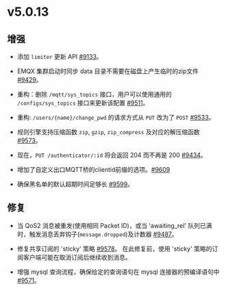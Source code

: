 # v5.0.13

## 增强

- 添加 `limiter` 更新 API [#9133](https://github.com/emqx/emqx/pull/9133)。

- EMQX 集群启动时同步 data 目录不需要在磁盘上产生临时的zip文件 [#9429](https://github.com/emqx/emqx/pull/9429)。

- 重构：删除 `/mqtt/sys_topics` 接口，用户可以使用通用的 `/configs/sys_topics` 接口来更新该配置 [#9511](https://github.com/emqx/emqx/pull/9511)。

- 重构:  `/users/{name}/change_pwd` 的请求方式从 `PUT` 改为了 `POST` [#9533](https://github.com/emqx/emqx/pull/9533)。

- 规则引擎支持压缩函数 `zip`, `gzip`, `zip_compress` 及对应的解压缩函数 [#9573](https://github.com/emqx/emqx/pull/9573)。

- 现在，`PUT /authenticator/:id` 将会返回 204 而不再是 200 [#9434](https://github.com/emqx/emqx/pull/9434/)。

- 增加了自定义出口MQTT桥的clientid前缀的选项。[#9609](https://github.com/emqx/emqx/pull/9609)

- 确保黑名单的默认超期时间足够长 [#9599](https://github.com/emqx/emqx/pull/9599/)。

## 修复

- 当 QoS2 消息被重发(使用相同 Packet ID)，或当 'awaiting_rel' 队列已满时，触发消息丢弃钩子(`message.dropped`)及计数器 [#9487](https://github.com/emqx/emqx/pull/9487)。

- 修复共享订阅的 'sticky' 策略 [#9578](https://github.com/emqx/emqx/pull/9578)。
  在此修复前，使用 'sticky' 策略的订阅客户端可能在取消订阅后继续收到消息。

- 增强 mysql 查询流程，确保给定的查询语句在 mysql 连接器的预编译语句中 [#9571](https://github.com/emqx/emqx/pull/9571)。
